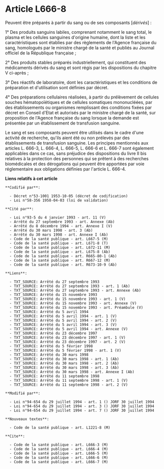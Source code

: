# Article L666-8

Peuvent être préparés à partir du sang ou de ses composants [*dérivés*] :

1° Des produits sanguins labiles, comprenant notamment le sang total, le plasma et les cellules sanguines d'origine humaine,
dont la liste et les caractéristiques sont établies par des règlements de l'Agence française du sang, homologués par le
ministre chargé de la santé et publiés au Journal officiel de la République française ;

2° Des produits stables préparés industriellement, qui constituent des médicaments dérivés du sang et sont régis par les
dispositions du chapitre V ci-après ;

3° Des réactifs de laboratoire, dont les caractéristiques et les conditions de préparation et d'utilisation sont définies par
décret.

4° Des préparations cellulaires réalisées, à partir du prélèvement de cellules souches hématopoïétiques et de cellules
somatiques mononucléées, par des établissements ou organismes remplissant des conditions fixées par décret en Conseil d'Etat
et autorisés par le ministre chargé de la santé, sur proposition de l'Agence française du sang lorsque la demande est
présentée par un établissement de transfusion sanguine.

Le sang et ses composants peuvent être utilisés dans le cadre d'une activité de recherche, qu'ils aient été ou non prélevés
par des établissements de transfusion sanguine. Les principes mentionnés aux articles L. 666-3, L. 666-4, L. 666-5, L. 666-6
et L. 666-7 sont également applicables dans ce cas, sans préjudice des dispositions du livre II bis relatives à la protection
des personnes qui se prêtent à des recherches biomédicales et des dérogations qui peuvent être apportées par voie
réglementaire aux obligations définies par l'article L. 666-4.

**Liens relatifs à cet article**

	**Codifié par**:

	  - Décret n°53-1001 1953-10-05 (décret de codification)
	  - Loi n°58-356 1958-04-03 (loi de validation)

	**Cité par**:

	  - Loi n°93-5 du 4 janvier 1993 - art. 11 (V)
	  - Arrêté du 27 septembre 1993 - art. Annexe (Ab)
	  - Arrêté du 8 décembre 1994 - art. Annexe I (V)
	  - Arrêté du 30 mars 1998 - art. 3 (Ab)
	  - Arrêté du 30 mars 1998 - art. Annexe I (Ab)
	  - Code de la santé publique - art. L667-5 (M)
	  - Code de la santé publique - art. L671-8 (T)
	  - Code de la santé publique - art. L672-11 (M)
	  - Code de la santé publique - art. L675-8 (Ab)
	  - Code de la santé publique - art. R665-80-1 (Ab)
	  - Code de la santé publique - art. R667-12 (M)
	  - Code de la santé publique - art. R673-10-9 (Ab)

	**Liens**:

	  - TXT_SOURCE: Arrêté du 27 septembre 1993
	  - TXT_SOURCE: Arrêté du 27 septembre 1993 - art. 1 (Ab)
	  - TXT_SOURCE: Arrêté du 27 septembre 1993 - art. Annexe (Ab)
	  - TXT_SOURCE: Arrêté du 15 novembre 1993
	  - TXT_SOURCE: Arrêté du 15 novembre 1993 - art. 1 (V)
	  - TXT_SOURCE: Arrêté du 15 novembre 1993 - art. Annexe (V)
	  - TXT_SOURCE: Arrêté du 15 novembre 1993 - art. Préambule (V)
	  - TXT_SOURCE: Arrêté du 5 avril 1994
	  - TXT_SOURCE: Arrêté du 5 avril 1994 - art. 1 (V)
	  - TXT_SOURCE: Arrêté du 5 avril 1994 - art. 2 (V)
	  - TXT_SOURCE: Arrêté du 5 avril 1994 - art. 3 (V)
	  - TXT_SOURCE: Arrêté du 5 avril 1994 - art. Annexe (V)
	  - TXT_SOURCE: Arrêté du 23 décembre 1997
	  - TXT_SOURCE: Arrêté du 23 décembre 1997 - art. 1 (V)
	  - TXT_SOURCE: Arrêté du 23 décembre 1997 - art. 2 (V)
	  - TXT_SOURCE: Arrêté du 5 février 1998
	  - TXT_SOURCE: Arrêté du 5 février 1998 - art. 1 (V)
	  - TXT_SOURCE: Arrêté du 30 mars 1998
	  - TXT_SOURCE: Arrêté du 30 mars 1998 - art. 1 (Ab)
	  - TXT_SOURCE: Arrêté du 30 mars 1998 - art. 2 (Ab)
	  - TXT_SOURCE: Arrêté du 30 mars 1998 - art. 3 (Ab)
	  - TXT_SOURCE: Arrêté du 30 mars 1998 - art. Annexe I (Ab)
	  - TXT_SOURCE: Arrêté du 11 septembre 1998
	  - TXT_SOURCE: Arrêté du 11 septembre 1998 - art. 1 (V)
	  - TXT_SOURCE: Arrêté du 11 septembre 1998 - art. 2 (V)

	**Modifié par**:

	  - Loi n°94-654 du 29 juillet 1994 - art. 1 () JORF 30 juillet 1994
	  - Loi n°94-654 du 29 juillet 1994 - art. 3 () JORF 30 juillet 1994
	  - Loi n°94-654 du 29 juillet 1994 - art. 7 () JORF 30 juillet 1994

	**Nouveaux textes**:

	  - Code de la santé publique - art. L1221-8 (M)

	**Cite**:

	  - Code de la santé publique - art. L666-3 (M)
	  - Code de la santé publique - art. L666-4 (M)
	  - Code de la santé publique - art. L666-5 (M)
	  - Code de la santé publique - art. L666-6 (M)
	  - Code de la santé publique - art. L666-7 (M)
